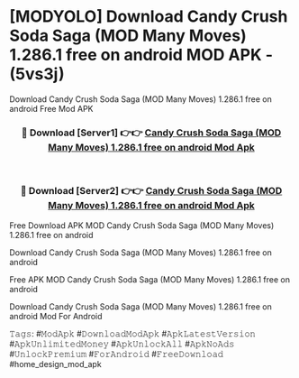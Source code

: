 # [MODYOLO] Download Candy Crush Soda Saga (MOD Many Moves) 1.286.1 free on android MOD APK - (5vs3j)
Download Candy Crush Soda Saga (MOD Many Moves) 1.286.1 free on android Free Mod APK

<div align="center">
<h3>🔴 Download [Server1] 👉👉 <a href="https://apk-comot.site?title=Candy_Crush_Soda_Saga_(MOD_Many_Moves)_1.286.1_free_on_android">Candy Crush Soda Saga (MOD Many Moves) 1.286.1 free on android Mod Apk</a></h3><br>

<h3>🔴 Download [Server2] 👉👉 <a href="https://apk-comot.site?title=Candy_Crush_Soda_Saga_(MOD_Many_Moves)_1.286.1_free_on_android">Candy Crush Soda Saga (MOD Many Moves) 1.286.1 free on android Mod Apk</a></h3>
</div>


Free Download APK MOD Candy Crush Soda Saga (MOD Many Moves) 1.286.1 free on android

Download Candy Crush Soda Saga (MOD Many Moves) 1.286.1 free on android 

Free APK MOD Candy Crush Soda Saga (MOD Many Moves) 1.286.1 free on android 

Download Candy Crush Soda Saga (MOD Many Moves) 1.286.1 free on android Mod For Android

𝚃𝚊𝚐𝚜: #𝙼𝚘𝚍𝙰𝚙𝚔 #𝙳𝚘𝚠𝚗𝚕𝚘𝚊𝚍𝙼𝚘𝚍𝙰𝚙𝚔 #𝙰𝚙𝚔𝙻𝚊𝚝𝚎𝚜𝚝𝚅𝚎𝚛𝚜𝚒𝚘𝚗 #𝙰𝚙𝚔𝚄𝚗𝚕𝚒𝚖𝚒𝚝𝚎𝚍𝙼𝚘𝚗𝚎𝚢 #𝙰𝚙𝚔𝚄𝚗𝚕𝚘𝚌𝚔𝙰𝚕𝚕 #𝙰𝚙𝚔𝙽𝚘𝙰𝚍𝚜 #𝚄𝚗𝚕𝚘𝚌𝚔𝙿𝚛𝚎𝚖𝚒𝚞𝚖 #𝙵𝚘𝚛𝙰𝚗𝚍𝚛𝚘𝚒𝚍 #𝙵𝚛𝚎𝚎𝙳𝚘𝚠𝚗𝚕𝚘𝚊𝚍 #home_design_mod_apk